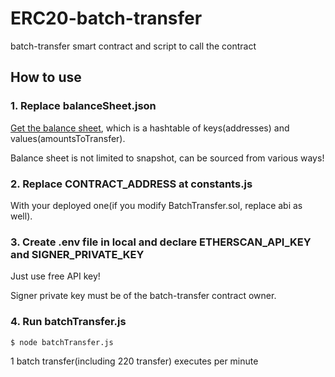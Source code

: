 # ERC20-batch-transfer
batch-transfer smart contract and script to call the contract

## How to use

### 1. Replace balanceSheet.json

[Get the balance sheet](https://github.com/hippocrat-dao/ERC20-holder-snapshot), which is a hashtable of keys(addresses) and values(amountsToTransfer).

Balance sheet is not limited to snapshot, can be sourced from various ways!

### 2. Replace CONTRACT_ADDRESS at constants.js

With your deployed one(if you modify BatchTransfer.sol, replace abi as well).

### 3. Create .env file in local and declare ETHERSCAN_API_KEY and SIGNER_PRIVATE_KEY

Just use free API key!

Signer private key must be of the batch-transfer contract owner.

### 4. Run batchTransfer.js

``` bash
$ node batchTransfer.js
```

1 batch transfer(including 220 transfer) executes per minute